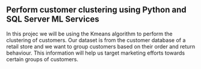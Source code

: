 ## Perform customer clustering using Python and SQL Server ML Services

In this projec we will be using the Kmeans algorithm to perform the clustering of customers. Our dataset is from the customer database of a retail store and we want to group customers based on their order and return behaviour. This information will help us target marketing efforts towards certain groups of customers. 